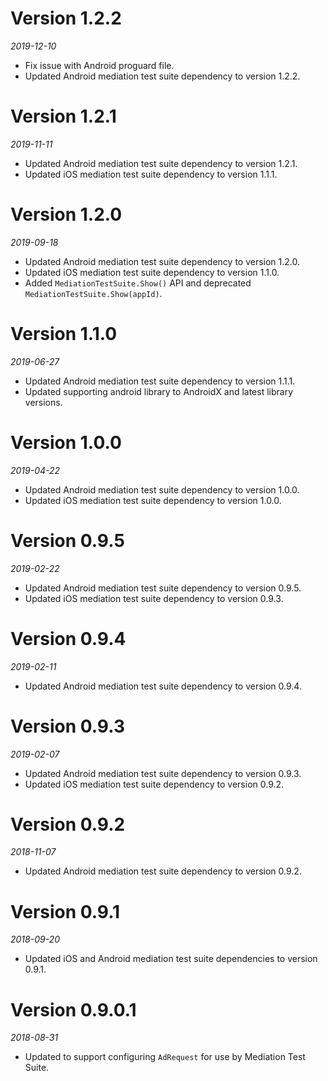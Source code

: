 # Version 1.2.2
*2019-12-10*
- Fix issue with Android proguard file.
- Updated Android mediation test suite dependency to version 1.2.2.

# Version 1.2.1
*2019-11-11*
- Updated Android mediation test suite dependency to version 1.2.1.
- Updated iOS mediation test suite dependency to version 1.1.1.

# Version 1.2.0
*2019-09-18*
- Updated Android mediation test suite dependency to version 1.2.0.
- Updated iOS mediation test suite dependency to version 1.1.0.
- Added `MediationTestSuite.Show()` API and deprecated
  `MediationTestSuite.Show(appId)`.

# Version 1.1.0
*2019-06-27*
- Updated Android mediation test suite dependency to version 1.1.1.
- Updated supporting android library to AndroidX and latest library versions.

# Version 1.0.0
*2019-04-22*
- Updated Android mediation test suite dependency to version 1.0.0.
- Updated iOS mediation test suite dependency to version 1.0.0.

# Version 0.9.5
*2019-02-22*
- Updated Android mediation test suite dependency to version 0.9.5.
- Updated iOS mediation test suite dependency to version 0.9.3.

# Version 0.9.4
*2019-02-11*
- Updated Android mediation test suite dependency to version 0.9.4.

# Version 0.9.3
*2019-02-07*
- Updated Android mediation test suite dependency to version 0.9.3.
- Updated iOS mediation test suite dependency to version 0.9.2.

# Version 0.9.2
*2018-11-07*
- Updated Android mediation test suite dependency to version 0.9.2.

# Version 0.9.1
*2018-09-20*
- Updated iOS and Android mediation test suite dependencies to version 0.9.1.

# Version 0.9.0.1
*2018-08-31*
- Updated to support configuring `AdRequest` for use by Mediation Test Suite.
